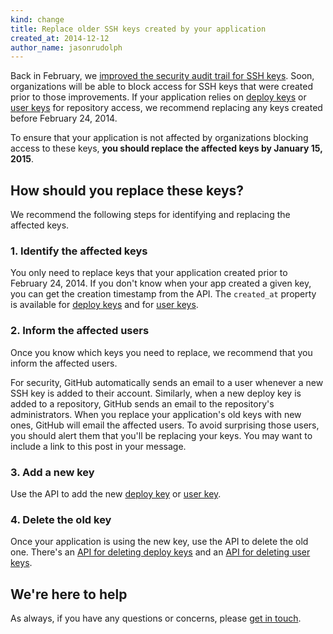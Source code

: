 ```yaml
---
kind: change
title: Replace older SSH keys created by your application
created_at: 2014-12-12
author_name: jasonrudolph
---
```

Back in February, we [improved the security audit trail for SSH keys](/changes/2014-02-24-finer-grained-scopes-for-ssh-keys/#keys-are-now-immutable). Soon, organizations will be able to block access for SSH keys that were created prior to those improvements. If your application relies on [deploy keys](/guides/managing-deploy-keys/#deploy-keys) or [user keys](/v3/users/keys/) for repository access, we recommend replacing any keys created before February 24, 2014.

To ensure that your application is not affected by organizations blocking access to these keys, **you should replace the affected keys by January 15, 2015**.

## How should you replace these keys?

We recommend the following steps for identifying and replacing the affected keys.

### 1. Identify the affected keys

You only need to replace keys that your application created prior to February 24, 2014. If you don't know when your app created a given key, you can get the creation timestamp from the API. The `created_at` property is available for [deploy keys](/v3/repos/keys/) and for [user keys](/v3/users/keys/).

### 2. Inform the affected users

Once you know which keys you need to replace, we recommend that you inform the affected users.

For security, GitHub automatically sends an email to a user whenever a new SSH key is added to their account. Similarly, when a new deploy key is added to a repository, GitHub sends an email to the repository's administrators. When you replace your application's old keys with new ones, GitHub will email the affected users. To avoid surprising those users, you should alert them that you'll be replacing your keys. You may want to include a link to this post in your message.

### 3. Add a new key

Use the API to add the new [deploy key](/v3/repos/keys/#create) or [user key](/v3/users/keys/#create-a-public-key).

### 4. Delete the old key

Once your application is using the new key, use the API to delete the old one. There's an [API for deleting deploy keys](/v3/repos/keys/#delete) and an [API for deleting user keys](/v3/users/keys/#delete-a-public-key).

## We're here to help

As always, if you have any questions or concerns, please [get in touch][contact].

[contact]: https://github.com/contact?form[subject]=Replace+SSH+keys+created+by+application
